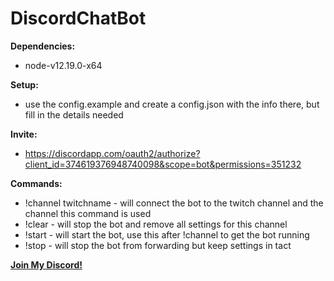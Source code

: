 # DiscordChatBot

**Dependencies:**
* node-v12.19.0-x64

**Setup:**
* use the config.example and create a config.json with the info there, but fill in the details needed

**Invite:**
* https://discordapp.com/oauth2/authorize?client_id=374619376948740098&scope=bot&permissions=351232

**Commands:**
* !channel twitchname - will connect the bot to the twitch channel and the channel this command is used
* !clear - will stop the bot and remove all settings for this channel
* !start - will start the bot, use this after !channel to get the bot running
* !stop - will stop the bot from forwarding but keep settings in tact

**[Join My Discord!](https://discord.gg/22vsQzc)**

